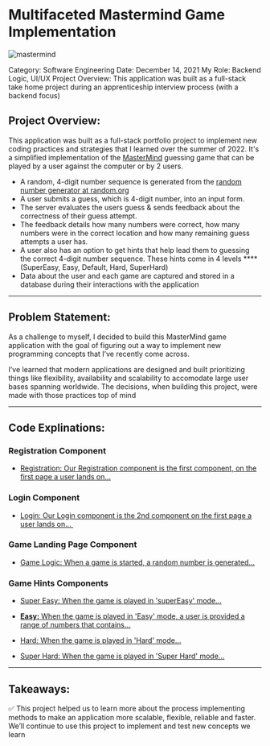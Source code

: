 # Multifaceted Mastermind Game Implementation

![mastermind](https://github.com/djtoler/v1-mern/blob/main/assets/images/mastermind.png)

Category: Software Engineering
Date: December 14, 2021
My Role: Backend Logic, UI/UX
Project Overview: This application was built as a full-stack take home project during an apprenticeship interview process (with a backend focus)

## Project Overview:

This application was built as a full-stack portfolio project to implement new coding practices and strategies that I learned over the summer of 2022.  It's a simplified implementation of the [MasterMind](https://en.wikipedia.org/wiki/Mastermind_(board_game)) guessing game that can be played by a user against the computer or by 2 users.

- A random, 4-digit number sequence is generated from the [random number generator at random.org](https://www.random.org/integers/)
- A user submits a guess, which is 4-digit number, into an input form.
- The server evaluates the users guess & sends feedback about the correctness of their guess attempt.
- The feedback details how many numbers were correct, how many numbers were in the correct location and how many remaining guess attempts a user has.
- A user also has an option to get hints that help lead them to guessing the correct 4-digit number sequence. These hints come in 4 levels ****(SuperEasy, Easy, Default, Hard, SuperHard)
- Data about the user and each game are captured and stored in a database during their interactions with the application

---

## Problem Statement:

As a challenge to myself, I decided to build this MasterMind game application with the goal of figuring out a way to implement new programming concepts that I’ve recently come across.

I’ve learned that modern applications are designed and built prioritizing things like flexibility, availability and scalability to accomodate large user bases spanning worldwide. The decisions, when building this project, were made with those practices top of mind

---

## Code Explinations:

### **Registration Component**

- [Registration: Our Registration component is the first component, on the first page a user lands on… ](https://github.com/djtoler/v1-mern/blob/main/assets/mds/Registration.md)

### **Login Component**

- [Login: Our Login component is the 2nd component on the first page a user lands on... ](https://github.com/djtoler/v1-mern/blob/main/assets/mds/Login.md)

### **Game Landing Page Component**

- [Game Logic:  When a game is started, a random number is generated…](https://github.com/djtoler/v1-mern/blob/main/assets/mds/LandingPage-GameLogic.md)

### **Game Hints Components**

- [Super Easy: When the game is played in 'superEasy' mode…](https://github.com/djtoler/v1-mern/blob/main/assets/mds/SuperEasy.md)


- [**Easy:** When the game is played in 'Easy' mode, a user is provided a range of numbers that contains…](https://github.com/djtoler/v1-mern/blob/main/assets/mds/Easy.md)


- [Hard: When the game is played in 'Hard' mode…](https://github.com/djtoler/v1-mern/blob/main/assets/mds/Hard.md)


- [Super Hard: When the game is played in 'Super Hard' mode…](https://github.com/djtoler/v1-mern/blob/main/assets/mds/SuperHard.md)
---

## **Takeaways:**

<aside>
✅ This project helped us to learn more about the process implementing methods to make an application more scalable, flexible, reliable and faster. We’ll continue to use this project to implement and test new concepts we learn

</aside>
